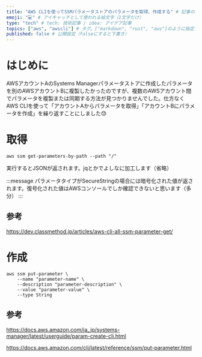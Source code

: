 ```yaml
---
title: "AWS CLIを使ってSSMパラメータストアのパラメータを取得、作成する" # 記事のタイトル
emoji: "💻" # アイキャッチとして使われる絵文字（1文字だけ）
type: "tech" # tech: 技術記事 / idea: アイデア記事
topics: ["aws", "awscli"] # タグ。["markdown", "rust", "aws"]のように指定する
published: false # 公開設定（falseにすると下書き）
---
```


# はじめに
AWSアカウントAのSystems Managerパラメータストアに作成したパラメータを別のAWSアカウントBに複製したかったのですが、複数のAWSアカウント間でパラメータを複製または同期する方法が見つかりませんでした。仕方なくAWS CLIを使って「アカウントAからパラメータを取得」「アカウントBにパラメータを作成」を繰り返すことにしました😓

# 取得

```
aws ssm get-parameters-by-path --path "/"
```

実行するとJSONが返されます。jqとかでよしなに加工します（省略）

:::message
パラメータタイプがSecureStringの場合には暗号化された値が返されます。復号化された値はAWSコンソールでしか確認できないと思います（多分）
:::

## 参考

https://dev.classmethod.jp/articles/aws-cli-all-ssm-parameter-get/

# 作成

```
aws ssm put-parameter \
    --name "parameter-name" \
    --description "parameter-description" \
    --value "parameter-value" \
    --type String
```

## 参考

https://docs.aws.amazon.com/ja_jp/systems-manager/latest/userguide/param-create-cli.html

https://docs.aws.amazon.com/cli/latest/reference/ssm/put-parameter.html
